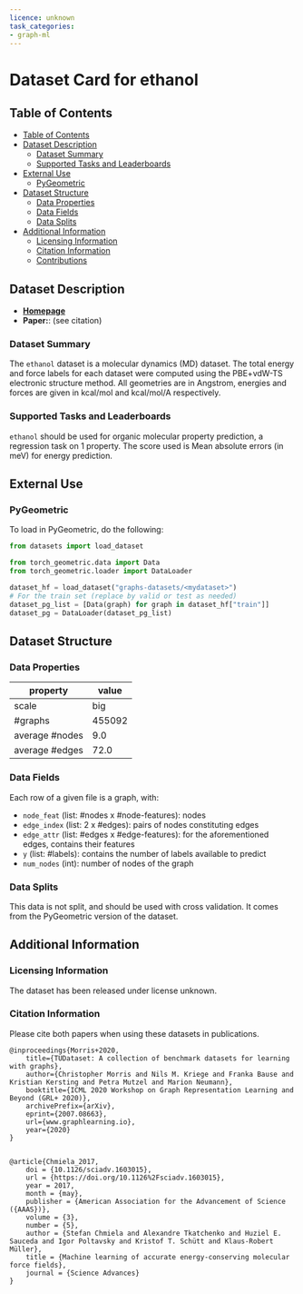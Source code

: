 ```yaml
---
licence: unknown
task_categories:
- graph-ml
---
```


# Dataset Card for ethanol

## Table of Contents
- [Table of Contents](#table-of-contents)
- [Dataset Description](#dataset-description)
  - [Dataset Summary](#dataset-summary)
  - [Supported Tasks and Leaderboards](#supported-tasks-and-leaderboards)
- [External Use](#external-use)
  - [PyGeometric](#pygeometric)
- [Dataset Structure](#dataset-structure)
  - [Data Properties](#data-properties)
  - [Data Fields](#data-fields)
  - [Data Splits](#data-splits)
- [Additional Information](#additional-information)
  - [Licensing Information](#licensing-information)
  - [Citation Information](#citation-information)
  - [Contributions](#contributions)

## Dataset Description
- **[Homepage](http://www.sgdml.org/#datasets)**
- **Paper:**:  (see citation)


### Dataset Summary
The `ethanol` dataset is  a molecular dynamics (MD) dataset. The total energy and force labels for each dataset were computed using the PBE+vdW-TS electronic structure method. All geometries are in Angstrom, energies and forces are given in kcal/mol and kcal/mol/A respectively.


### Supported Tasks and Leaderboards
`ethanol` should be used for organic molecular property prediction, a regression task on 1 property. The score used is Mean absolute errors (in meV) for energy prediction.


## External Use
### PyGeometric
To load in PyGeometric, do the following:

```python
from datasets import load_dataset

from torch_geometric.data import Data
from torch_geometric.loader import DataLoader

dataset_hf = load_dataset("graphs-datasets/<mydataset>")
# For the train set (replace by valid or test as needed)
dataset_pg_list = [Data(graph) for graph in dataset_hf["train"]]
dataset_pg = DataLoader(dataset_pg_list)
```

## Dataset Structure

### Data Properties
| property | value |
|---|---|
| scale | big |
| #graphs | 455092 |
| average #nodes | 9.0 |
| average #edges | 72.0 |

### Data Fields

Each row of a given file is a graph, with: 
- `node_feat` (list: #nodes x #node-features): nodes
- `edge_index` (list: 2 x #edges): pairs of nodes constituting edges
- `edge_attr` (list: #edges x #edge-features): for the aforementioned edges, contains their features
- `y` (list:  #labels): contains the number of labels available to predict
- `num_nodes` (int): number of nodes of the graph

### Data Splits

This data is not split, and should be used with cross validation. It comes from the PyGeometric version of the dataset.

## Additional Information

### Licensing Information
The dataset has been released under license unknown.

### Citation Information
Please cite both papers when using these datasets in publications.
```
@inproceedings{Morris+2020,
    title={TUDataset: A collection of benchmark datasets for learning with graphs},
    author={Christopher Morris and Nils M. Kriege and Franka Bause and Kristian Kersting and Petra Mutzel and Marion Neumann},
    booktitle={ICML 2020 Workshop on Graph Representation Learning and Beyond (GRL+ 2020)},
    archivePrefix={arXiv},
    eprint={2007.08663},
    url={www.graphlearning.io},
    year={2020}
}
```

```

@article{Chmiela_2017,
	doi = {10.1126/sciadv.1603015},
	url = {https://doi.org/10.1126%2Fsciadv.1603015},
	year = 2017,
	month = {may},
	publisher = {American Association for the Advancement of Science ({AAAS})},
	volume = {3},
	number = {5},
	author = {Stefan Chmiela and Alexandre Tkatchenko and Huziel E. Sauceda and Igor Poltavsky and Kristof T. Schütt and Klaus-Robert Müller},
	title = {Machine learning of accurate energy-conserving molecular force fields},
	journal = {Science Advances}
}


```